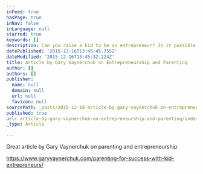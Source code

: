 ```yaml
---
inFeed: true
hasPage: true
inNav: false
inLanguage: null
starred: true
keywords: []
description: Can you raise a kid to be an entrepreneur? Is it possible to nurture an entrepreneurial skillset in your child early on?
datePublished: '2015-12-16T13:45:45.755Z'
dateModified: '2015-12-16T13:45:32.224Z'
title: Article by Gary Vaynerchuk on Entrepreneurship and Parenting
author: []
authors: []
publisher:
  name: null
  domain: null
  url: null
  favicon: null
sourcePath: _posts/2015-12-16-article-by-gary-vaynerchuk-on-entrepreneurship-and-parenting.md
published: true
url: article-by-gary-vaynerchuk-on-entrepreneurship-and-parenting/index.html
_type: Article

---
```

Great article by Gary Vaynerchuk on parenting and entrepreneurship

https://www.garyvaynerchuk.com/parenting-for-success-with-kid-entrepreneurs/